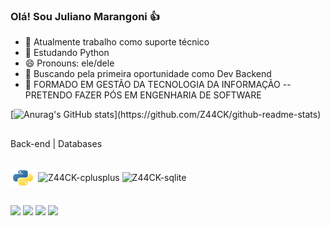 ### Olá! Sou Juliano Marangoni 👍

- 🔭 Atualmente trabalho como suporte técnico
- 🌱 Estudando Python
- 😄 Pronouns: ele/dele
- 🐍 Buscando pela primeira oportunidade como Dev Backend
- 🚀 FORMADO EM GESTÃO DA TECNOLOGIA DA INFORMAÇÃO -- PRETENDO FAZER PÓS EM ENGENHARIA DE SOFTWARE

[![Anurag's GitHub stats](https://github-readme-stats.vercel.app/api?username=Z44CK&show_icons=true&theme=dracula&include_all_commits=true&count_private=true")](https://github.com/Z44CK/github-readme-stats)
##
Back-end | Databases
<div style="display:https://github.com/Z44CK"><br>
  <img align="center" alt="Z44CK-Python" height="30" width="40" src="https://raw.githubusercontent.com/devicons/devicon/master/icons/python/python-original.svg">
  <img align="center" alt="Z44CK-cplusplus" height="30" width="40" src="https://cdn.jsdelivr.net/gh/devicons/devicon/icons/cplusplus/cplusplus-original.svg" />
  <img align="center" alt="Z44CK-sqlite" height="30" width="40" src="https://cdn.jsdelivr.net/gh/devicons/devicon/icons/sqlite/sqlite-original.svg" />
</div>

##

<div> 
  <a href="https://www.instagram.com/juliano.marangoni_" target="_blank"><img src="https://img.shields.io/badge/-Instagram-%23E4405F?style=for-the-badge&logo=instagram&logoColor=white" target="_blank"></a>
 <a href="https://discord.com/channels/@me" target="_blank"><img src="https://img.shields.io/badge/Discord-7289DA?style=for-the-badge&logo=discord&logoColor=white" target="_blank"></a> 
  <a href = "mailto:julianomlp34@gmail.com"><img src="https://img.shields.io/badge/-Gmail-%23333?style=for-the-badge&logo=gmail&logoColor=white" target="_blank"></a>
  <a href="https://www.linkedin.com/in/juliano-marangoni-530163163" target="_blank"><img src="https://img.shields.io/badge/-LinkedIn-%230077B5?style=for-the-badge&logo=linkedin&logoColor=white" target="_blank"></a> 
</div>
